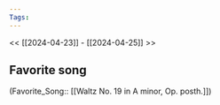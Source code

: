 ```yaml
---
Tags: 
---
```

 << [[2024-04-23]] - [[2024-04-25]] >> 
## Favorite song
(Favorite_Song:: [[Waltz No. 19 in A minor, Op. posth.]])
